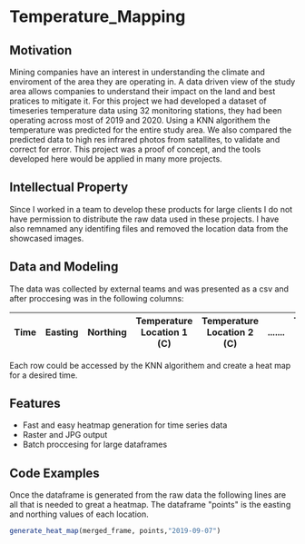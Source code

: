 # Temperature_Mapping

## Motivation 
Mining companies have an interest in understanding the climate and enviroment of the area they are operating in. A data driven view of the study area allows companies to understand their impact on the land and best pratices to mitigate it. For this project we had developed a dataset of timeseries temperature data using 32 monitoring stations, they had been operating across most of 2019 and 2020. Using a KNN algorithem the temperature was predicted for the entire study area. We also compared the predicted data to high res infrared photos from satallites, to validate and correct for error. This project was a proof of concept, and the tools developed here would be applied in many more projects. 

## Intellectual Property
Since I worked in a team to develop these products for large clients I do not have permission to distribute the raw data used in these projects. I have also remnamed any identifing files and removed the location data from the showcased images.

## Data and Modeling
The data was collected by external teams and was presented as a csv and after proccesing was in the following columns: 

|Time|Easting|Northing|Temperature Location 1 (C)|Temperature Location 2 (C)|.......|Temperature Location 32 (C)|
|----|-------|--------|--------------------------|--------------------------|-------|---------------------------|

Each row could be accessed by the KNN algorithem and create a heat map for a desired time.

## Features 
- Fast and easy heatmap generation for time series data
- Raster and JPG output 
- Batch proccesing for large dataframes 

## Code Examples

Once the dataframe is generated from the raw data the following lines are all that is needed to great a heatmap. The dataframe "points" is the easting and northing values of each location. 
```R
generate_heat_map(merged_frame, points,"2019-09-07")
```








